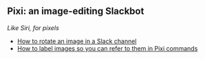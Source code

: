 ## Pixi: an image-editing Slackbot

_*Like Siri, for pixels*_

- [How to rotate an image in a Slack channel](rotate.md)
- [How to label images so you can refer to them in Pixi commands](rotate.md)

